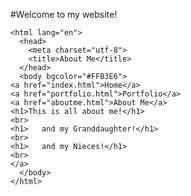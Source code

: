 #Welcome to my website!

<!doctype html>
	<html lang="en">
	  <head>
	    <meta charset="utf-8">
	    <title>About Me</title>
	  </head>
	  <body bgcolor="#FFB3E6">
    <a href="index.html">Home</a>
    <a href="portfolio.html">Portfolio</a>
    <a href="aboutme.html">About Me</a>
    <h1>This is all about me!</h1>
    <br>
    <h1>   and my Granddaughter!</h1>
    <br>
    <h1>   and my Nieces!</h1>
    <br>
    </a>
	  </body>
	</html>
